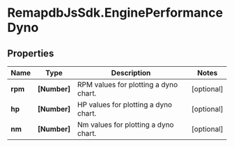# RemapdbJsSdk.EnginePerformanceDyno

## Properties
Name | Type | Description | Notes
------------ | ------------- | ------------- | -------------
**rpm** | **[Number]** | RPM values for plotting a dyno chart. | [optional] 
**hp** | **[Number]** | HP values for plotting a dyno chart. | [optional] 
**nm** | **[Number]** | Nm values for plotting a dyno chart. | [optional] 
